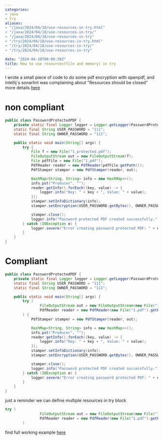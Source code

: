 ```yaml
---
categories:
- java
- try
aliases:
- "/java/2024/04/18/use-resources-in-try.html"
- "/java/2024/04/18/use-resources-in-try/"
- "/java/2024/04/18/use-resources-in-try"
- "/try/2024/04/18/use-resources-in-try.html"
- "/try/2024/04/18/use-resources-in-try/"
- "/try/2024/04/18/use-resources-in-try"

date: "2024-04-18T00:00:30Z"
title: How to use resources(file and memory) in try
---
```

I wrote a small piece of code to do some pdf encryption with openpdf, and intellij`s sonarlint was complaining about "Resources should be closed" more details [here](https://docs.oracle.com/javase/tutorial/essential/exceptions/tryResourceClose.html)

# non compliant

```java
public class PasswordProtectedPDF {
    private static final Logger logger = Logger.getLogger(PasswordProtectedPDF.class.getName());
    static final String USER_PASSWORD = "111";
    static final String OWNER_PASSWORD = "111";

    public static void main(String[] args) {
        try {
            File f = new File("1_protected.pdf");
            FileOutputStream out = new FileOutputStream(f);
            File pdfFile = new File("1.pdf");
            PdfReader reader = new PdfReader(pdfFile.getPath());
            PdfStamper stamper = new PdfStamper(reader, out);

            HashMap<String, String> info = new HashMap<>();
            info.put("Producer", "");
            reader.getInfo().forEach((key, value) -> {
                logger.info("Key: " + key + ", Value: " + value);
            });
            stamper.setInfoDictionary(info);
            stamper.setEncryption(USER_PASSWORD.getBytes(), OWNER_PASSWORD.getBytes(), PdfWriter.ALLOW_PRINTING, PdfWriter.ENCRYPTION_AES_128);

            stamper.close();
            logger.info("Password protected PDF created successfully.");
        } catch (IOException e) {
            logger.severe("Error creating password protected PDF: " + e.getMessage());
        }
    }
}
```

# Compliant
```java
public class PasswordProtectedPDF {
    private static final Logger logger = Logger.getLogger(PasswordProtectedPDF.class.getName());
    static final String USER_PASSWORD = "111";
    static final String OWNER_PASSWORD = "111";

    public static void main(String[] args) {
        try (
                FileOutputStream out = new FileOutputStream(new File("1_protected.pdf"));
                PdfReader reader = new PdfReader(new File("1.pdf").getPath())
        ) {
            PdfStamper stamper = new PdfStamper(reader, out);

            HashMap<String, String> info = new HashMap<>();
            info.put("Producer", "");
            reader.getInfo().forEach((key, value) -> {
                logger.info("Key: " + key + ", Value: " + value);
            });
            stamper.setInfoDictionary(info);
            stamper.setEncryption(USER_PASSWORD.getBytes(), OWNER_PASSWORD.getBytes(), PdfWriter.ALLOW_PRINTING, PdfWriter.ENCRYPTION_AES_128);

            stamper.close();
            logger.info("Password protected PDF created successfully.");
        } catch (IOException e) {
            logger.severe("Error creating password protected PDF: " + e.getMessage());
        }
    }
}
```


just a reminder we can define multiple resources in try block
```java
try (
                FileOutputStream out = new FileOutputStream(new File("1_protected.pdf"));
                PdfReader reader = new PdfReader(new File("1.pdf").getPath())
        )
```
find full working example [here](https://github.com/ozkanpakdil/java-examlpes/tree/master/pdf-edit)